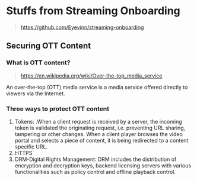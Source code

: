 # Stuffs from Streaming Onboarding

> https://github.com/Eyevinn/streaming-onboarding

## Securing OTT Content

### What is OTT content?

> https://en.wikipedia.org/wiki/Over-the-top_media_service

An over-the-top (OTT) media service is a media service offered directly to viewers via the Internet. 

### Three ways to protect OTT content

1. Tokens: .When a client request is received by a server, the incoming token is validated the originating request, i.e. preventing URL sharing, tampering or other changes. When a client player browses the video portal and selects a piece of content, it is being redirected to a content specific URL.
2. HTTPS
3. DRM-Digital Rights Management: DRM includes the distribution of encryption and decryption keys, backend licensing servers with various functionalities such as policy control and offline playback control.